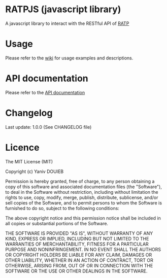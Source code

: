# RATPJS (javascript library)
A javascript library to interact with the RESTful API of [RATP](https://github.com/pgrimaud/ratp-api-rest)

# Usage
Please refer to the [wiki](https://github.com/yanivdouieb/ratp-client/wiki) for usage examples and descriptions.

# API documentation
Please refer to the [API documentation](https://api-ratp.pierre-grimaud.fr/v4/)

# Changelog
Last update: 1.0.0 (See CHANGELOG file)

# Licence
The MIT License (MIT)

Copyright (c) Yaniv DOUIEB

Permission is hereby granted, free of charge, to any person obtaining a copy of this software and associated documentation files (the "Software"), to deal in the Software without restriction, including without limitation the rights to use, copy, modify, merge, publish, distribute, sublicense, and/or sell copies of the Software, and to permit persons to whom the Software is furnished to do so, subject to the following conditions:

The above copyright notice and this permission notice shall be included in all copies or substantial portions of the Software.

THE SOFTWARE IS PROVIDED "AS IS", WITHOUT WARRANTY OF ANY KIND, EXPRESS OR IMPLIED, INCLUDING BUT NOT LIMITED TO THE WARRANTIES OF MERCHANTABILITY, FITNESS FOR A PARTICULAR PURPOSE AND NONINFRINGEMENT. IN NO EVENT SHALL THE AUTHORS OR COPYRIGHT HOLDERS BE LIABLE FOR ANY CLAIM, DAMAGES OR OTHER LIABILITY, WHETHER IN AN ACTION OF CONTRACT, TORT OR OTHERWISE, ARISING FROM, OUT OF OR IN CONNECTION WITH THE SOFTWARE OR THE USE OR OTHER DEALINGS IN THE SOFTWARE.

